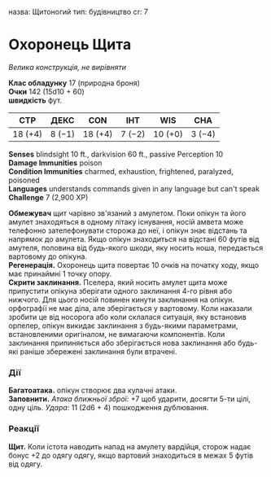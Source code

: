 назва: Щитоногий тип: будівництво cr: 7

# Охоронець Щита
_Велика конструкція, не вирівняти_

**Клас обладунку** 17 (природна броня)    
**Очки** 142 (15d10 + 60)    
**швидкість** фут.

| СТР     | ДЕКС   | CON     | ІНТ    | WIS     | CHA    |
| ------- | ------ | ------- | ------ | ------- | ------ |
| 18 (+4) | 8 (−1) | 18 (+4) | 7 (−2) | 10 (+0) | 3 (−4) |

**Senses** blindsight 10 ft., darkvision 60 ft., passive Perception 10    
**Damage Immunities** poison    
**Condition Immunities** charmed, exhaustion, frightened, paralyzed, poisoned    
**Languages** understands commands given in any language but can't speak    
**Challenge** 7 (2,900 XP)

**Обмежувач** щит чарівно зв'язаний з амулетом. Поки опікун та його амулет знаходяться в одному літаку існування, носій амвета може телефонно зателефонувати сторожа до неї, і опікун знає відстань та напрямок до амулета. Якщо опікун знаходиться на відстані 60 футів від амутеля, половина від будь-якого шкоди, яку носить ноша, передається вартовому до опікуна.    
**Регенерація.** Охоронець щита повертає 10 очків на початку ходу, якщо має принаймні 1 точку опору.    
**Скрити заклинання.** Пселера, який носить амулет щита може припустити опікуна зберігати одного заклинання 4-го рівня або нижчого. Для цього носій повинен кинути заклинання на опікун. орфографії не має діла, але зберігається у вартовому. Коли наказали зробити це від носорога або коли склалася ситуація, яку встановив орпелер, опікун викидає заклинання з будь-якими параметрами, встановленими оригіналом, не вимагаючи компонентів. Коли заклинання припиняється або зберігається нова заклинання або будь-які раніше збережені заклинання були втрачені.

### Дії
**Багатоатака.** опікун створює два кулачні атаки.    
**Заповнити.** _Атака ближньої зброї:_ +7 щоб ударити, досягти 5-ти цілі, одну ціль. _Удара:_ 11 (2d6 + 4) пошкодження дублювання.

### Реакції
**Щит.** Коли істота наводить напад на амулету вардійця, сторож надає бонус +2 до одягу одягу, якщо вартовий знаходиться в межах 5 футів від одягу.

